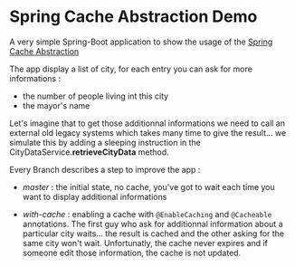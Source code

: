 # Spring Cache Abstraction Demo

A very simple Spring-Boot application to show the usage of the [Spring Cache Abstraction](https://spring.io/guides/gs/caching/)

The app display a list of city, for each entry you can ask for more informations : 

* the number of people living int this city
* the mayor's name

Let's imagine that to get those additionnal informations we need to call an external old legacy systems which takes many time to give the result... 
we simulate this by adding a sleeping instruction in the CityDataService.**retrieveCityData** method.

Every Branch describes a step to improve the app : 

* *master* : the initial state, no cache, you've got to wait each time you want to display additional informations

* *with-cache* : enabling a cache with `@EnableCaching` and `@Cacheable` annotations. 
The first guy who ask for additionnal information about a particular city waits... the result is cached and the other asking for the same city won't wait. 
Unfortunatly, the cache never expires and if someone edit those information, the cache is not updated.